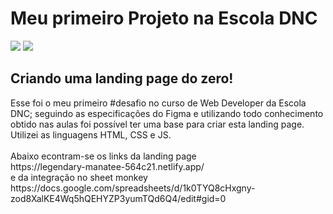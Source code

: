 <h1>Meu primeiro Projeto na Escola DNC </h1>
<img src=https://img.shields.io/badge/status-conclu%C3%ADdo-brightgreen/>
<img src=https://img.shields.io/badge/MAS...-Sempre%20podemos%20melhoar-orange/>
<h2>Criando uma landing page do zero!</h2>
Esse foi o meu primeiro #desafio no curso de Web Developer da Escola DNC; 
seguindo as especificações do Figma e utilizando todo conhecimento obtido nas aulas
foi possível ter uma base para criar esta landing page.
Utilizei as linguagens HTML, CSS e JS. <br><br>
Abaixo econtram-se os links da landing page <br>
https://legendary-manatee-564c21.netlify.app/ <br>
e da integração no sheet monkey <br>
https://docs.google.com/spreadsheets/d/1k0TYQ8cHxgny-zod8XalKE4Wq5hQEHYZP3yumTQd6Q4/edit#gid=0

